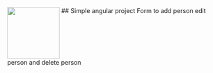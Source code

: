 <img src="https://upload.wikimedia.org/wikipedia/commons/c/cf/Angular_full_color_logo.svg" align="top" height="120" />
## Simple angular project
Form to add person edit person and delete person
